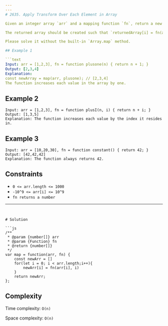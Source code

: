 ```yaml
---
---
# 2635. Apply Transform Over Each Element in Array

Given an integer array `arr` and a mapping function `fn`, return a new array with a transformation applied to each element.

The returned array should be created such that `returnedArray[i] = fn(arr[i], i).`

Please solve it without the built-in `Array.map` method.

## Example 1

```text
Input: arr = [1,2,3], fn = function plusone(n) { return n + 1; }
Output: [2,3,4]
Explanation:
const newArray = map(arr, plusone); // [2,3,4]
The function increases each value in the array by one. 
```

## Example 2

```text
Input: arr = [1,2,3], fn = function plusI(n, i) { return n + i; }
Output: [1,3,5]
Explanation: The function increases each value by the index it resides in.
```

## Example 3

```text
Input: arr = [10,20,30], fn = function constant() { return 42; }
Output: [42,42,42]
Explanation: The function always returns 42.
```

## Constraints

- `0 <= arr.length <= 1000`
- `-10^9 <= arr[i] <= 10^9`
- `fn returns a number`

---
```


# Solution

```js
/**
 * @param {number[]} arr
 * @param {Function} fn
 * @return {number[]}
 */
var map = function(arr, fn) {
    const newArr = []
    for(let i = 0; i < arr.length;i++){
        newArr[i] = fn(arr[i], i)
    }
    return newArr;
};
```

## Complexity

Time complexity: `O(n)`

Space complexity: `O(n)`
